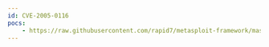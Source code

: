 ```yaml
---
id: CVE-2005-0116
pocs:
    - https://raw.githubusercontent.com/rapid7/metasploit-framework/master/modules/exploits/unix/webapp/awstats_configdir_exec.rb
---
```

